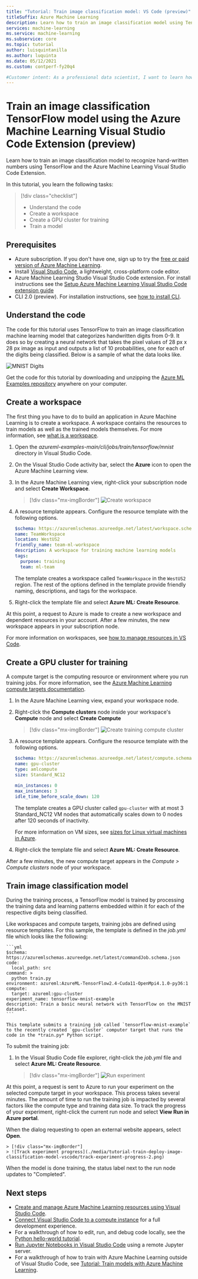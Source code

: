 ```yaml
---
title: "Tutorial: Train image classification model: VS Code (preview)"
titleSuffix: Azure Machine Learning
description: Learn how to train an image classification model using TensorFlow and the Azure Machine Learning Visual Studio Code Extension
services: machine-learning
ms.service: machine-learning
ms.subservice: core
ms.topic: tutorial
author: luisquintanilla
ms.author: luquinta
ms.date: 05/12/2021
ms.custom: contperf-fy20q4 

#Customer intent: As a professional data scientist, I want to learn how to train an image classification model using TensorFlow and the Azure Machine Learning Visual Studio Code Extension.
---
```


# Train an image classification TensorFlow model using the Azure Machine Learning Visual Studio Code Extension (preview)

Learn how to train an image classification model to recognize hand-written numbers using TensorFlow and the Azure Machine Learning Visual Studio Code Extension.

In this tutorial, you learn the following tasks:

> [!div class="checklist"]
> * Understand the code
> * Create a workspace
> * Create a GPU cluster for training
> * Train a model

## Prerequisites

- Azure subscription. If you don't have one, sign up to try the [free or paid version of Azure Machine Learning](https://aka.ms/AMLFree).
- Install [Visual Studio Code](https://code.visualstudio.com/docs/setup/setup-overview), a lightweight, cross-platform code editor.
- Azure Machine Learning Studio Visual Studio Code extension. For install instructions see the [Setup Azure Machine Learning Visual Studio Code extension guide](./how-to-setup-vs-code.md)
- CLI 2.0 (preview). For installation instructions, see [how to install CLI]().

## Understand the code

The code for this tutorial uses TensorFlow to train an image classification machine learning model that categorizes handwritten digits from 0-9. It does so by creating a neural network that takes the pixel values of 28 px x 28 px image as input and outputs a list of 10 probabilities, one for each of the digits being classified. Below is a sample of what the data looks like.  

![MNIST Digits](./media/tutorial-train-deploy-image-classification-model-vscode/digits.png)

Get the code for this tutorial by downloading and unzipping the [Azure ML Examples repository](https://github.com/Azure/azureml-examples/archive/refs/heads/main.zip) anywhere on your computer.

## Create a workspace

The first thing you have to do to build an application in Azure Machine Learning is to create a workspace. A workspace contains the resources to train models as well as the trained models themselves. For more information, see [what is a workspace](./concept-workspace.md).

1. Open the *azureml-examples-main/cli/jobs/train/tensorflow/mnist* directory in Visual Studio Code.
1. On the Visual Studio Code activity bar, select the **Azure** icon to open the Azure Machine Learning view.
1. In the Azure Machine Learning view, right-click your subscription node and select **Create Workspace**.

    > [!div class="mx-imgBorder"]
    > ![Create workspace](./media/tutorial-train-deploy-image-classification-model-vscode/create-workspace-2.png)

1. A resource template appears. Configure the resource template with the following options. 

    ```yml
    $schema: https://azuremlschemas.azureedge.net/latest/workspace.schema.json
    name: TeamWorkspace
    location: WestUS2
    friendly_name: team-ml-workspace
    description: A workspace for training machine learning models
    tags:
      purpose: training
      team: ml-team
    ```

    The template creates a workspace called `TeamWorkspace` in the `WestUS2` region. The rest of the options defined in the template provide friendly naming, descriptions, and tags for the workspace.

1. Right-click the template file and select **Azure ML: Create Resource**.

At this point, a request to Azure is made to create a new workspace and dependent resources in your account. After a few minutes, the new workspace appears in your subscription node.

For more information on workspaces, see [how to manage resources in VS Code](how-to-manage-resources-vscode.md).

## Create a GPU cluster for training

A compute target is the computing resource or environment where you run training jobs. For more information, see the [Azure Machine Learning compute targets documentation](./concept-compute-target.md).

1. In the Azure Machine Learning view, expand your workspace node.
1. Right-click the **Compute clusters** node inside your workspace's **Compute** node and select **Create Compute**

    > [!div class="mx-imgBorder"]
    > ![Create training compute cluster](./media/tutorial-train-deploy-image-classification-model-vscode/create-compute-2.png)

1. A resource template appears. Configure the resource template with the following options.

    ```yml
    $schema: https://azuremlschemas.azureedge.net/latest/compute.schema.json
    name: gpu-cluster
    type: amlcompute
    size: Standard_NC12
    
    min_instances: 0
    max_instances: 3
    idle_time_before_scale_down: 120
    ```

    The template creates a GPU cluster called `gpu-cluster` with at most 3 Standard_NC12 VM nodes that automatically scales down to 0 nodes after 120 seconds of inactivity.

    For more information on VM sizes, see [sizes for Linux virtual machines in Azure](../virtual-machines/sizes.md).

1. Right-click the template file and select **Azure ML: Create Resource**.

After a few minutes, the new compute target appears in the *Compute > Compute clusters* node of your workspace.

## Train image classification model

During the training process, a TensorFlow model is trained by processing the training data and learning patterns embedded within it for each of the respective digits being classified.

Like workspaces and compute targets, training jobs are defined using resource templates. For this sample, the template is defined in the *job.yml* file which looks like the following:

    ```yml
    $schema: https://azuremlschemas.azureedge.net/latest/commandJob.schema.json
    code: 
      local_path: src
    command: >
      python train.py
    environment: azureml:AzureML-TensorFlow2.4-Cuda11-OpenMpi4.1.0-py36:1
    compute:
      target: azureml:gpu-cluster
    experiment_name: tensorflow-mnist-example
    description: Train a basic neural network with TensorFlow on the MNIST dataset.
    ```
    
    This template submits a training job called `tensorflow-mnist-example` to the recently created `gpu-cluster` computer target that runs the code in the *train.py* Python script.

To submit the training job:

1. In the Visual Studio Code file explorer, right-click the *job.yml* file and select **Azure ML: Create Resource**.

    > [!div class="mx-imgBorder"]
    > ![Run experiment](./media/tutorial-train-deploy-image-classification-model-vscode/run-experiment-2.png)


At this point, a request is sent to Azure to run your experiment on the selected compute target in your workspace. This process takes several minutes. The amount of time to run the training job is impacted by several factors like the compute type and training data size. To track the progress of your experiment, right-click the current run node and select **View Run in Azure portal**.

When the dialog requesting to open an external website appears, select **Open**.

    > [!div class="mx-imgBorder"]
    > ![Track experiment progress](./media/tutorial-train-deploy-image-classification-model-vscode/track-experiment-progress-2.png)

When the model is done training, the status label next to the run node updates to "Completed".

## Next steps

* [Create and manage Azure Machine Learning resources using Visual Studio Code](how-to-set-up-vs-code-remote.md).
* [Connect Visual Studio Code to a compute instance](how-to-set-up-vs-code-remote.md) for a full development experience.
* For a walkthrough of how to edit, run, and debug code locally, see the [Python hello-world tutorial](https://code.visualstudio.com/docs/Python/Python-tutorial).
* [Run Jupyter Notebooks in Visual Studio Code](how-to-manage-resources-vscode.md) using a remote Jupyter server.
* For a walkthrough of how to train with Azure Machine Learning outside of Visual Studio Code, see [Tutorial: Train models with Azure Machine Learning](tutorial-train-models-with-aml.md).